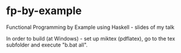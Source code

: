 fp-by-example
=============

Functional Programming by Example using Haskell - slides of my talk

In order to build (at Windows) - set up miktex (pdflatex), go to the tex subfolder and execute "b.bat all". 
